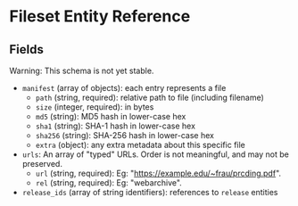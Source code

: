 
# Fileset Entity Reference

## Fields

Warning: This schema is not yet stable.

- `manifest` (array of objects): each entry represents a file
  - `path` (string, required): relative path to file (including filename)
  - `size` (integer, required): in bytes
  - `md5` (string): MD5 hash in lower-case hex
  - `sha1` (string): SHA-1 hash in lower-case hex
  - `sha256` (string): SHA-256 hash in lower-case hex
  - `extra` (object): any extra metadata about this specific file
- `urls`: An array of "typed" URLs. Order is not meaningful, and may not be
  preserved.
    - `url` (string, required):
            Eg: "https://example.edu/~frau/prcding.pdf".
    - `rel` (string, required):
            Eg: "webarchive".
- `release_ids` (array of string identifiers): references to `release` entities
